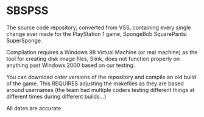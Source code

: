 # SBSPSS
The source code repository, converted from VSS, containing every single change ever made for the PlayStation 1 game, SpongeBob SquarePants: SuperSponge.

Compilation requires a Windows 98 Virtual Machine (or real machine) as the tool for creating disk image files, Slink, does not function properly on anything past Windows 2000 based on our testing. 

You can download older versions of the repository and compile an old build of the game. This REQUIRES adjusting the makefiles as they are based around usernames (the team had multiple coders testing different things at different times during different builds...)

All dates are accurate.
